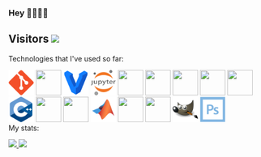 ### Hey 🤘🤘🤘🤘

## Visitors  <img src="https://komarev.com/ghpvc/?username=axcm19"/>


<div>
Technologies that I've used so far:
  <p></p>
 
  <!-- platforms tech -->
  <img height = 50 width = 50 src="https://github.com/devicons/devicon/blob/v2.15.1/icons/git/git-original.svg" />
  <img height = 50 width = 50 src="https://cdn.jsdelivr.net/gh/devicons/devicon/icons/latex/latex-original.svg" />
  <img height = 50 width = 50 src="https://github.com/devicons/devicon/blob/v2.15.1/icons/vagrant/vagrant-original.svg" />
  <img height = 50 width = 50 src="https://github.com/devicons/devicon/blob/v2.15.1/icons/jupyter/jupyter-original-wordmark.svg" />
  <img height = 50 width = 50 src="https://avatars3.githubusercontent.com/u/5486329?s=400&v=4" />
  <img height = 50 width = 50 src="https://encrypted-tbn0.gstatic.com/images?q=tbn:ANd9GcQVg77bb76FatdKxzH4bQxwZmmHF3pE5G6ng3NzLY1nqlH2vHxezDh2JKl8yTm94EWBrD0" />

  <!-- coding tech -->
  <img height = 50 width = 50 src="https://cdn.jsdelivr.net/gh/devicons/devicon/icons/java/java-original.svg" />
  <img height = 50 width = 50 src="https://cdn.jsdelivr.net/gh/devicons/devicon/icons/python/python-original.svg" />
  <img height = 50 width = 50 src="https://cdn.jsdelivr.net/gh/devicons/devicon/icons/c/c-original.svg" />
   <img height = 50 width = 50 src="https://github.com/devicons/devicon/blob/v2.15.1/icons/cplusplus/cplusplus-original.svg" />
  <img height = 50 width = 50 src="https://cdn.jsdelivr.net/gh/devicons/devicon/icons/csharp/csharp-original.svg" />
  <img height = 50 width = 50 src="https://cdn.jsdelivr.net/gh/devicons/devicon/icons/haskell/haskell-original.svg" /> 
  <img height = 50 width = 50 src="https://github.com/devicons/devicon/blob/v2.15.1/icons/matlab/matlab-original.svg" />

  <!-- database tech -->
  <img height = 50 width = 50 src="https://cdn.jsdelivr.net/gh/devicons/devicon/icons/mysql/mysql-original.svg" />
  <img height = 50 width = 50 src="https://external-content.duckduckgo.com/iu/?u=https%3A%2F%2Flogodix.com%2Flogo%2F481157.png&f=1&nofb=1&ipt=e9b7edc3d52da088d8891d05f4302edf59b1a570271f9989b25f63581adf1312&ipo=images" />

  <!-- image tech -->
  <img height = 50 width = 50 src="https://github.com/devicons/devicon/blob/v2.15.1/icons/gimp/gimp-original.svg" />
  <img height = 50 width = 50 src="https://github.com/devicons/devicon/blob/v2.15.1/icons/photoshop/photoshop-line.svg" />


 <div>
  My stats:
  <p></p>
  <a href="https://github.com/axcm19">
  <img height="180em" src="https://github-readme-stats.vercel.app/api?username=axcm19&count_private=true&show_icons=true&theme=dracula&hide=contribs&hide_border=true"/>
  <img height="180em" src="https://github-readme-stats.vercel.app/api/top-langs/?username=axcm19&layout=compact&langs_count=7&theme=dracula"/>
</div>
  <div> 

<!--
**axcm19/axcm19** is a ✨ _special_ ✨ repository because its `README.md` (this file) appears on your GitHub profile.

Here are some ideas to get you started:

- 🔭 I’m currently working on ...
- 🌱 I’m currently learning ...
- 👯 I’m looking to collaborate on ...
- 🤔 I’m looking for help with ...
- 💬 Ask me about ...
- 📫 How to reach me: ...
- 😄 Pronouns: ...
- ⚡ Fun fact: ...
-->
